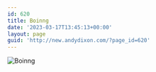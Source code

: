 ```yaml
---
id: 620
title: Boinng
date: '2023-03-17T13:45:13+00:00'
layout: page
guid: 'http://new.andydixon.com/?page_id=620'
---
```


![Boinng](https://i0.wp.com/assets.g8x2.ldn.idrivee2-23.com/posters/Boinng%2001.jpg?w=1200&ssl=1 "Boinng")